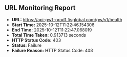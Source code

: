 ## URL Monitoring Report

- **URL:** https://api-gw1-prod1.fisglobal.com/gw/v1/health
- **Start Time:** 2025-10-12T11:22:46.154306
- **End Time:** 2025-10-12T11:22:47.068019
- **Total Time Taken:** 0.913713 seconds
- **HTTP Status Code:** 403
- **Status:** Failure
- **Failure Reason:** HTTP Status Code: 403
